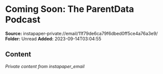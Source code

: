 # Coming Soon: The ParentData Podcast

**Source:** instapaper-private://email/11f79de6ca79f6dbed0ff5ce4a76a3e9/
**Folder:** Unread
**Added:** 2023-09-14T03:04:55




## Content
*Private content from instapaper_email*
